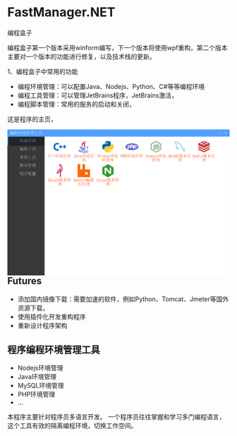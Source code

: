 # FastManager.NET

编程盒子

编程盒子第一个版本采用winform编写，下一个版本将使用wpf重构，第二个版本主要对一个版本的功能进行修复，以及技术栈的更新。



1、编程盒子中常用的功能

* 编程环境管理：可以配置Java、Nodejs、Python、C#等等编程环境
* 编程工具管理：可以管理JetBrains程序，JetBrains激活，
* 编程脚本管理：常用的服务的启动和关闭，

这是程序的主页，

<img src="mark_image/README/1715959333427.png" style="zoom:50%;" align="left" />


## Futures

* 添加国内镜像下载：需要加速的软件，例如Python、Tomcat、Jmeter等国外资源下载，
* 使用插件化开发重构程序
* 重新设计程序架构

## 程序编程环境管理工具

* Nodejs环境管理
* Java环境管理
* MySQL环境管理
* PHP环境管理
* ...

本程序主要针对程序员多语言开发。
一个程序员往往掌握和学习多门编程语言，这个工具有效的隔离编程环境，切换工作空间。

